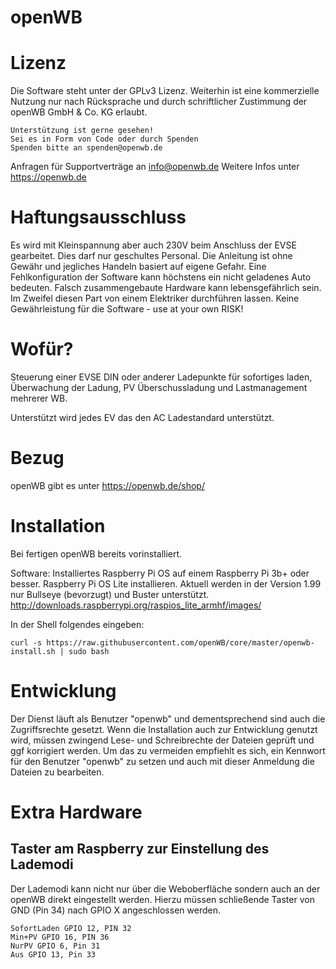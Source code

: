 # openWB

# Lizenz
Die Software steht unter der GPLv3 Lizenz. Weiterhin ist eine kommerzielle Nutzung nur nach Rücksprache und durch schriftlicher Zustimmung der openWB GmbH & Co. KG erlaubt.

	Unterstützung ist gerne gesehen!
	Sei es in Form von Code oder durch Spenden
	Spenden bitte an spenden@openwb.de

Anfragen für Supportverträge an info@openwb.de
Weitere Infos unter https://openwb.de

# Haftungsausschluss
Es wird mit Kleinspannung aber auch 230V beim Anschluss der EVSE gearbeitet. 
Dies darf nur geschultes Personal. Die Anleitung ist ohne Gewähr und jegliches Handeln basiert auf eigene Gefahr.
Eine Fehlkonfiguration der Software kann höchstens ein nicht geladenes Auto bedeuten.
Falsch zusammengebaute Hardware kann lebensgefährlich sein. Im Zweifel diesen Part von einem Elektriker durchführen lassen.
Keine Gewährleistung für die Software - use at your own RISK!

# Wofür?
Steuerung einer EVSE DIN oder anderer Ladepunkte für sofortiges laden, Überwachung der Ladung, PV Überschussladung und Lastmanagement mehrerer WB.

Unterstützt wird jedes EV das den AC Ladestandard unterstützt.

# Bezug
openWB gibt es unter https://openwb.de/shop/

# Installation

Bei fertigen openWB bereits vorinstalliert.

Software:
Installiertes Raspberry Pi OS auf einem Raspberry Pi 3b+ oder besser.
Raspberry Pi OS Lite installieren. Aktuell werden in der Version 1.99 nur Bullseye (bevorzugt) und Buster unterstützt.
http://downloads.raspberrypi.org/raspios_lite_armhf/images/

In der Shell folgendes eingeben:

	curl -s https://raw.githubusercontent.com/openWB/core/master/openwb-install.sh | sudo bash

# Entwicklung

Der Dienst läuft als Benutzer "openwb" und dementsprechend sind auch die Zugriffsrechte gesetzt. Wenn die Installation auch zur Entwicklung genutzt wird,
müssen zwingend Lese- und Schreibrechte der Dateien geprüft und ggf korrigiert werden. Um das zu vermeiden empfiehlt es sich, ein Kennwort für den
Benutzer "openwb" zu setzen und auch mit dieser Anmeldung die Dateien zu bearbeiten.

# Extra Hardware

## Taster am Raspberry zur Einstellung des Lademodi

Der Lademodi kann nicht nur über die Weboberfläche sondern auch an der openWB direkt eingestellt werden.
Hierzu müssen schließende Taster von GND (Pin 34) nach GPIO X  angeschlossen werden.

	SofortLaden GPIO 12, PIN 32
	Min+PV GPIO 16, PIN 36
	NurPV GPIO 6, Pin 31
	Aus GPIO 13, Pin 33
